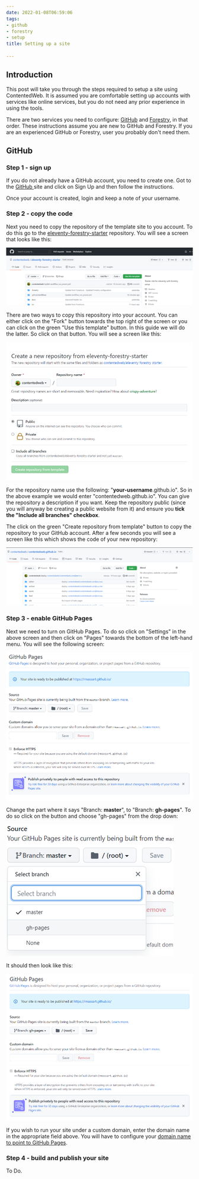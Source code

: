 ```yaml
---
date: 2022-01-08T06:59:06
tags:
- github
- forestry
- setup
title: Setting up a site

---
```

## Introduction

This post will take you through the steps required to setup a site using ContentedWeb.  It is assumed you are comfortable setting up accounts with services like online services, but you do not need any prior experience in using the tools.

There are two services you need to configure: [GitHub](https://github.com/) and [Forestry](https://forestry.io/), in that order. These instructions assume you are new to GitHub and Forestry. If you are an experienced GitHub or Forestry, user you probably don't need them.

## GitHub

### Step 1 - sign up

If you do not already have a GitHub account, you need to create one. Got to the [GitHub ](https://github.com/)site and click on Sign Up and then follow the instructions.

Once your account is created, login and keep a note of your username.

### Step 2 - copy the code

Next you need to copy the repository of the template site to you account. To do this go to the [eleventy-forestry-starter](https://github.com/contentedweb/eleventy-forestry-starter) repository. You will see a screen that looks like this:

![](/assets/images/eleventy-starter-1.png)

There are two ways to copy this repository into your account. You can either click on the "Fork" button towards the top right of the screen or you can click on the green "Use this template" button. In this guide we will do the latter. So click on that button. You will see a screen like this:

![](/assets/images/eleventy-starter-2.png)

For the repository name use the following: "**your-username**.github.io". So in the above example we would enter "contentedweb.github.io". You can give the repository a description if you want. Keep the repository public (since you will anyway be creating a public website from it) and ensure you **tick the "Include all branches" checkbox**.

The click on the green "Create repository from template" button to copy the repository to your GitHub account. After a few seconds you will see a screen like this which shows the code of your new repository:

![](/assets/images/eleventy-starter-3.png)

### Step 3 - enable GitHub Pages

Next we need to turn on GitHub Pages. To do so click on "Settings" in the above screen and then click on "Pages" towards the bottom of the left-hand menu. You will see the following screen:

![](/assets/images/eleventy-starter-4.png)

Change the part where it says "Branch: **master**", to "Branch: **gh-pages**". To do so click on the button and choose "gh-pages" from the drop down:

![](/assets/images/eleventy-starter-5.png)

It should then look like this:

![](/assets/images/eleventy-starter-6.png)

If you wish to run your site under a custom domain, enter the domain name in the appropriate field above. You will have to configure your [domain name to point to GitHub Pages](https://docs.github.com/en/pages/configuring-a-custom-domain-for-your-github-pages-site).

### Step 4 - build and publish your site

To Do.